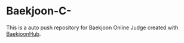 # Baekjoon-C-
This is a auto push repository for Baekjoon Online Judge created with [BaekjoonHub](https://github.com/BaekjoonHub/BaekjoonHub).
